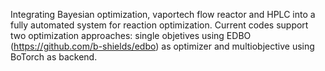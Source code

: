 Integrating Bayesian optimization, vaportech flow reactor and HPLC into a fully automated system for reaction optimization. Current codes support two optimization approaches: single objetives using EDBO (https://github.com/b-shields/edbo) as optimizer and multiobjective using BoTorch as backend. 

